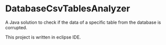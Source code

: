 # DatabaseCsvTablesAnalyzer
A Java solution to check if the data of a specific table from the database is corrupted.
 
This project is written in eclipse IDE.
